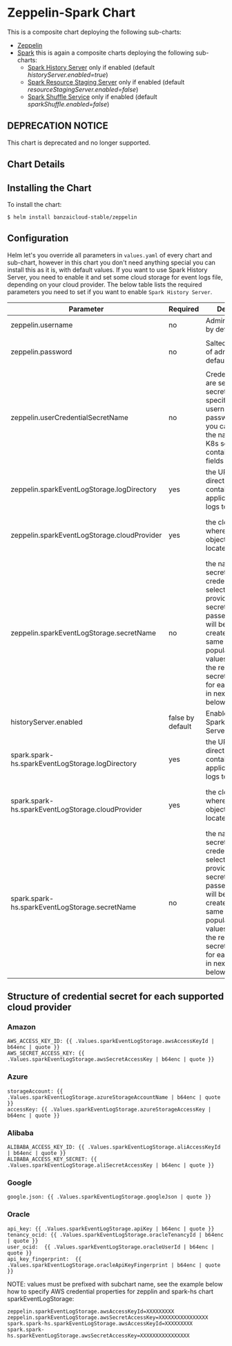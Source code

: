 # Zeppelin-Spark Chart

This is a composite chart deploying the following sub-charts:

- [Zeppelin](https://github.com/banzaicloud/banzai-charts/tree/master/zeppelin)
- [Spark](https://github.com/banzaicloud/banzai-charts/tree/master/spark) this is again a composite charts deploying the following sub-charts:
  - [Spark History Server](https://github.com/banzaicloud/banzai-charts/tree/master/spark-hs) only if enabled (default *historyServer.enabled=true*)
  - [Spark Resource Staging Server](https://github.com/banzaicloud/banzai-charts/tree/master/spark-rss) only if enabled (default *resourceStagingServer.enabled=false*)
  - [Spark Shuffle Service](https://github.com/banzaicloud/banzai-charts/tree/master/spark-shuffle) only if enabled (default *sparkShuffle.enabled=false*)

## DEPRECATION NOTICE

This chart is deprecated and no longer supported.

## Chart Details

## Installing the Chart

To install the chart:

```
$ helm install banzaicloud-stable/zeppelin
```

## Configuration

Helm let's you override all parameters in `values.yaml` of every chart and sub-chart, however in this chart you don't need anything special you can install this as it is, with default values. If you want to use Spark History Server, you need to enable it and set some cloud storage for event logs file, depending on your cloud provider.  The below table lists the required parameters you need to set if you want to enable `Spark History Server`.

| Parameter                            | Required | Description                                                       |Example                           |
| ------------------------------------ | ---------|----------------------------------------------------------------- | ------------------------------------------------------------------------------------------------------------------------------ |
| zeppelin.username                     | no      | Admin username, by default is `admin` | |
| zeppelin.password                     | no      | Salted password of admin user, by default is `zeppelin` | You can salt your own password using [shiro cli tool](http://shiro.apache.org/command-line-hasher.html) ```java -jar ~/dev/tools/shiro-tools-hasher-1.3.2-cli.jar -p``` |
| zeppelin.userCredentialSecretName     | no      | Credentials above are set in a K8s secret. Instead of specifying username & password directly you can provide the name of this K8s secret containing these fields | |
| zeppelin.sparkEventLogStorage.logDirectory                     | yes      |the URL to the directory containing application event logs to load|yourBucketName/eventLogFoloder |
| zeppelin.sparkEventLogStorage.cloudProvider                    | yes      |the cloud provider where the objectstore/bucket located| amazon<br>google<br>azure<br>oracle<br>alibaba |
| zeppelin.sparkEventLogStorage.secretName          | no | the name of K8s secret containing credentials for selected cloud provider. If no secretName is passed then there will be a secret created with the same structure populated from values. Checkout the required secret properties for each provider in next section below. | see below |
| historyServer.enabled           | false by default| Enable deploying Spark History Server | true / false |
| spark.spark-hs.sparkEventLogStorage.logDirectory                     | yes      |the URL to the directory containing application event logs to load|yourBucketName/eventLogFoloder |
| spark.spark-hs.sparkEventLogStorage.cloudProvider                    | yes      |the cloud provider where the objectstore/bucket located| amazon<br>google<br>azure<br>oracle<br>alibaba |
| spark.spark-hs.sparkEventLogStorage.secretName          | no | the name of K8s secret containing credentials for selected cloud provider. If no secretName is passed then there will be a secret created with the same structure populated from values. Checkout the required secret properties for each provider in next section below. | see below |

## Structure of credential secret for each supported cloud provider

### Amazon

```
AWS_ACCESS_KEY_ID: {{ .Values.sparkEventLogStorage.awsAccessKeyId | b64enc | quote }}
AWS_SECRET_ACCESS_KEY: {{ .Values.sparkEventLogStorage.awsSecretAccessKey | b64enc | quote }}
```

### Azure

```
storageAccount: {{ .Values.sparkEventLogStorage.azureStorageAccountName | b64enc | quote }}
accessKey: {{ .Values.sparkEventLogStorage.azureStorageAccessKey | b64enc | quote }}
```

### Alibaba

```
ALIBABA_ACCESS_KEY_ID: {{ .Values.sparkEventLogStorage.aliAccessKeyId | b64enc | quote }}
ALIBABA_ACCESS_KEY_SECRET: {{ .Values.sparkEventLogStorage.aliSecretAccessKey | b64enc | quote }}
```

### Google

```
google.json: {{ .Values.sparkEventLogStorage.googleJson | quote }}
```

### Oracle

```
api_key: {{ .Values.sparkEventLogStorage.apiKey | b64enc | quote }}
tenancy_ocid: {{ .Values.sparkEventLogStorage.oracleTenancyId | b64enc | quote }}
user_ocid:  {{ .Values.sparkEventLogStorage.oracleUserId | b64enc | quote }}
api_key_fingerprint:  {{ .Values.sparkEventLogStorage.oracleApiKeyFingerprint | b64enc | quote }}
```

NOTE: values must be prefixed with subchart name, see the example below how to specify AWS credential properties for zepplin and spark-hs chart sparkEventLogStorage:

```
zeppelin.sparkEventLogStorage.awsAccessKeyId=XXXXXXXXX
zeppelin.sparkEventLogStorage.awsSecretAccessKey=XXXXXXXXXXXXXXXX
spark.spark-hs.sparkEventLogStorage.awsAccessKeyId=XXXXXXXXX
spark.spark-hs.sparkEventLogStorage.awsSecretAccessKey=XXXXXXXXXXXXXXXX
```
